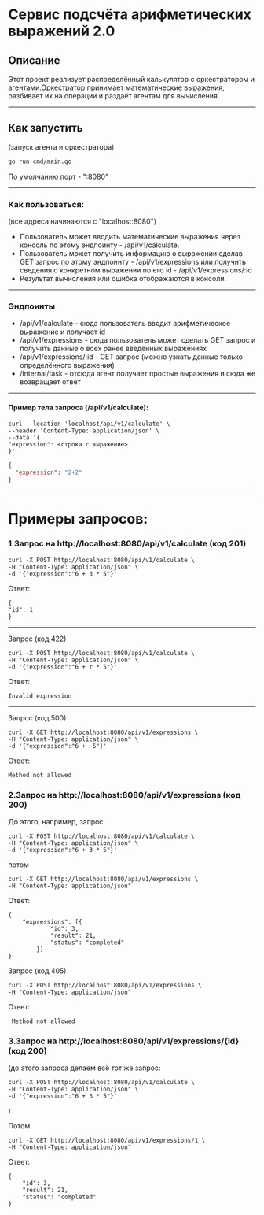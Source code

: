 # Сервис подсчёта арифметических выражений 2.0

## Описание

Этот проект реализует распределённый калькулятор с оркестратором и агентами.Оркестратор принимает математические выражения, разбивает их на операции и раздаёт агентам для вычисления.

---

## Как запустить
(запуск агента и оркестратора)
````bash
go run cmd/main.go
````
По умолчанию порт - ":8080"

---


###  Как пользоваться:
(все адреса начинаются с "localhost:8080")
- Пользователь может вводить математические выражения через консоль по этому эндпоинту - /api/v1/calculate.
- Пользователь может получить информацию о выражении сделав GET запрос по этому эндпоинту - /api/v1/expressions или получить сведения о конкретном выражении по его id  - /api/v1/expressions/:id
- Результат вычисления или ошибка отображаются в консоли.
---

### Эндпоинты
- /api/v1/calculate - сюда пользователь вводит арифметическое выражение и получает id 
- /api/v1/expressions - сюда пользователь может сделать  GET запрос и получить данные о всех ранее введённых выражениях
- /api/v1/expressions/:id - GET запрос (можно узнать данные только определённого выражения)
- /internal/task - отсюда агент получает простые выражения и сюда же возвращает ответ
---
#### Пример тела запроса (/api/v1/calculate):
```
curl --location 'localhost/api/v1/calculate' \
--header 'Content-Type: application/json' \
--data '{
"expression": <строка с выражение>
}'
```
```json
{
  "expression": "2+2"
}
```
---


# Примеры запросов:

### 1.Запрос на http://localhost:8080/api/v1/calculate (код 201)
```
curl -X POST http://localhost:8080/api/v1/calculate \
-H "Content-Type: application/json" \
-d '{"expression":"6 + 3 * 5"}'
```

Ответ:
```
{
"id": 1
}
```
---
Запрос (код 422)

```
curl -X POST http://localhost:8080/api/v1/calculate \
-H "Content-Type: application/json" \
-d '{"expression":"6 + r * 5"}'
```

Ответ:
```
Invalid expression
```

---
Запрос (код 500)

```
curl -X GET http://localhost:8080/api/v1/expressions \
-H "Content-Type: application/json" \
-d '{"expression":"6 +  5"}'
```

Ответ:

```
Method not allowed
```

### 2.Запрос на http://localhost:8080/api/v1/expressions (код 200)

До этого, например, запрос
```
curl -X POST http://localhost:8080/api/v1/calculate \
-H "Content-Type: application/json" \
-d '{"expression":"6 + 3 * 5"}'
``` 
потом
```
curl -X GET http://localhost:8080/api/v1/expressions \
-H "Content-Type: application/json"
```

Ответ:
```
{
    "expressions": [{
            "id": 3,
            "result": 21,
            "status": "completed"
        }]
}
```

Запрос (код 405)
````
curl -X POST http://localhost:8080/api/v1/expressions \
-H "Content-Type: application/json"
````

Ответ:
```
 Method not allowed
```



### 3.Запрос на http://localhost:8080/api/v1/expressions/{id} (код 200)
(до этого запроса делаем всё тот же запрос:

```
curl -X POST http://localhost:8080/api/v1/calculate \
-H "Content-Type: application/json" \
-d '{"expression":"6 + 3 * 5"}'
``` 
)

Потом
```
curl -X GET http://localhost:8080/api/v1/expressions/1 \
-H "Content-Type: application/json"
```

Ответ:
```
{
    "id": 3,
    "result": 21,
    "status": "completed"
}
```